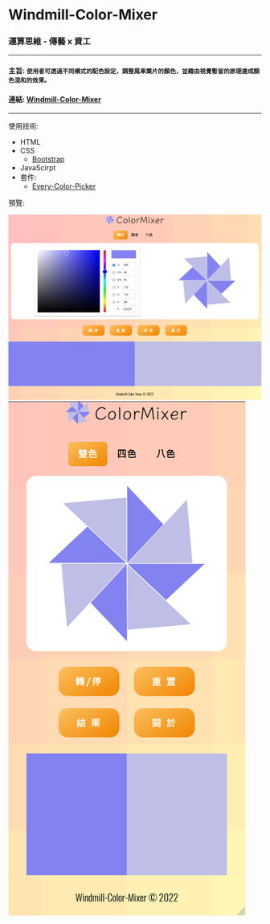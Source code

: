 # Windmill-Color-Mixer

### 運算思維 - 傳藝 x 資工

*** 
#### 主旨: `使用者可透過不同模式的配色設定，調整風車葉片的顏色，並藉由視覺暫留的原理達成顏色混和的效果。`
#### 連結: [Windmill-Color-Mixer](https://nutt1101.github.io/Windmill-Color-Mixer/)
****

使用技術:
- HTML
- CSS
    - [Bootstrap](https://getbootstrap.com/)
- JavaScirpt
- 套件:
    - [Every-Color-Picker](https://everycolorpicker.com/)

預覽:

![](./image/perview-pc.png)
![](./image/perview-phone.png)
